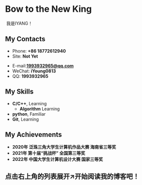 # Bow to the New King

​								我是IYANG！

<!-- .slide -->

## My Contacts

- Phone: **+86 18772612940**
- Site:  **Not Yet**

<!-- .slide vertical=true -->

- E-mail:**1993932965@qq.com**
- WeChat: **iYoung0813**
- QQ: **1993932965**

<!-- .slide -->

## My Skills

<!-- .slide vertical=true -->

- **C/C++**, Learning
  - **Algorithm** Learning
- **python**, Familiar
- **Git**, Learning

<!-- .slide -->

## My Achievements

- **2020年 泛珠三角大学生计算机作品大赛     海南省三等奖**
- **2021年 第十届“挑战杯” 全国第三等奖**
- **2022年 中国大学生计算机设计大赛 国家三等奖**
<!-- .slide -->

## 点击右上角的列表展开↗开始阅读我的博客吧！
